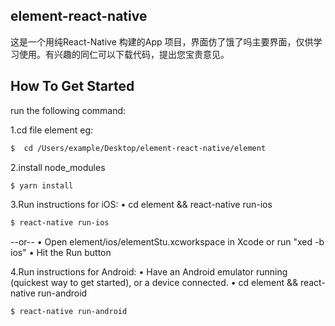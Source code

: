 ## element-react-native
这是一个用纯React-Native 构建的App 项目，界面仿了饿了吗主要界面，仅供学习使用。有兴趣的同仁可以下载代码，提出您宝贵意见。

## How To Get Started
 run the following command:
  
 1.cd file element eg:
```bash
$  cd /Users/example/Desktop/element-react-native/element  
```
 2.install node_modules
 
```bash
$ yarn install  
```
 3.Run instructions for iOS:
 • cd element && react-native run-ios
```bash
$ react-native run-ios 
```
--or--
• Open element/ios/elementStu.xcworkspace in Xcode or run "xed -b ios"
• Hit the Run button

4.Run instructions for Android:
• Have an Android emulator running (quickest way to get started), or a device connected.
• cd element && react-native run-android
   
```bash
$ react-native run-android 
```
    
   

